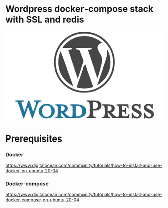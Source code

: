 # Wordpress docker-compose stack with SSL and redis

![WP](GitHub-Mark2.png)


# Prerequisites

### Docker
https://www.digitalocean.com/community/tutorials/how-to-install-and-use-docker-on-ubuntu-20-04

### Docker-compose
https://www.digitalocean.com/community/tutorials/how-to-install-and-use-docker-compose-on-ubuntu-20-04